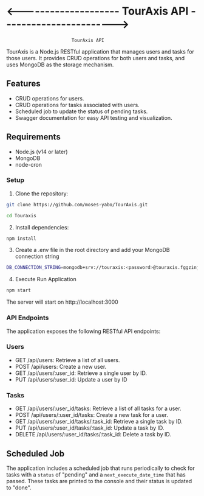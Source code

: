 #       <-------------------- TourAxis API ----------------------->
                            TourAxis API

TourAxis is a Node.js RESTful application that manages users and tasks for those users. It provides CRUD operations for both users and tasks, and uses MongoDB as the storage mechanism.

## Features

- CRUD operations for users.
- CRUD operations for tasks associated with users.
- Scheduled job to update the status of pending tasks.
- Swagger documentation for easy API testing and visualization.


## Requirements

- Node.js (v14 or later)
- MongoDB
- node-cron

### Setup

1. Clone the repository:

```bash
git clone https://github.com/moses-yabo/TourAxis.git
```

```bash
cd Touraxis
```


2. Install dependencies:

```bash
npm install

```
3. Create a .env file in the root directory and add your MongoDB connection string

```bash
DB_CONNECTION_STRING=mongodb+srv://touraxis:<password>@touraxis.fggzinj.mongodb.net/

```
4. Execute Run Application
```bash
npm start
```

The server will start on http://localhost:3000




### API Endpoints

The application exposes the following RESTful API endpoints:

### Users
- GET /api/users: Retrieve a list of all users.
- POST /api/users: Create a new user.
- GET /api/users/:user_id: Retrieve a single user by ID.
- PUT /api/users/:user_id: Update a user by ID

### Tasks
- GET /api/users/:user_id/tasks: Retrieve a list of all tasks for a user.
- POST /api/users/:user_id/tasks: Create a new task for a user.
- GET /api/users/:user_id/tasks/:task_id: Retrieve a single task by ID.
- PUT /api/users/:user_id/tasks/:task_id: Update a task by ID.
- DELETE /api/users/:user_id/tasks/:task_id: Delete a task by ID.


## Scheduled Job

The application includes a scheduled job that runs periodically to check for tasks with a `status` of "pending" and a `next_execute_date_time` that has passed. These tasks are printed to the console and their status is updated to "done".

